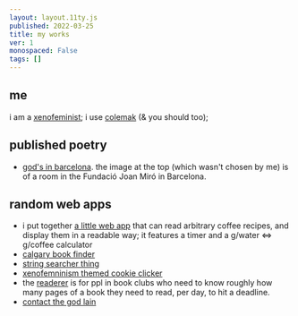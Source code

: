 ```yaml
---
layout: layout.11ty.js
published: 2022-03-25
title: my works
ver: 1
monospaced: False
tags: []
---
```


## me

i am a <a href="https://laboriacuboniks.net/manifesto/xenofeminism-a-politics-for-alienation/">xenofeminist</a>; i use <a href="https://colemak.com/Unix">colemak</a> (&amp; you should too); 

## published poetry
  - [god's in barcelona](https://www.adbusters.org/article/abandonment). the image at the top (which wasn't chosen by me) is of a room in the Fundació Joan Miró in Barcelona.

## random web apps
  - i put together [a little web app](http://its-dare-et-recipe.surge.sh/) that can read arbitrary coffee recipes, and display them in a readable way; it features a timer and a g/water <=> g/coffee calculator
  - [calgary book finder](http://yyc-book-finder.surge.sh/)
  - [string searcher thing](http://daxiin-fuzzer.surge.sh)
  - [xenofemninism themed cookie clicker](https://xenofeminism-simulator.surge.sh/)
  - the [readerer](https://github.com/aljedaxi/readererer) is for ppl in book clubs who need to know roughly how many pages of a book they need to read, per day, to hit a deadline.
  - [contact the god lain](https://github.com/aljedaxi/lain)
